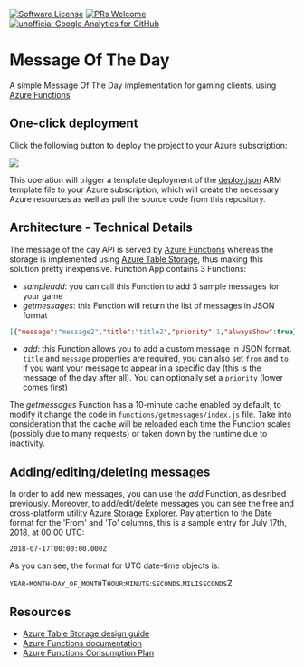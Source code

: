 [![Software License](https://img.shields.io/badge/license-MIT-brightgreen.svg?style=flat-square)](LICENSE.md)
[![PRs Welcome](https://img.shields.io/badge/PRs-welcome-brightgreen.svg?style=flat-square)](http://makeapullrequest.com)
[![unofficial Google Analytics for GitHub](https://gaforgithub.azurewebsites.net/api?repo=MessageOfTheDay)](https://github.com/dgkanatsios/gaforgithub)
# Message Of The Day

A simple Message Of The Day implementation for gaming clients, using [Azure Functions](https://functions.azure.com)

## One-click deployment

Click the following button to deploy the project to your Azure subscription:

<a href="https://portal.azure.com/#create/Microsoft.Template/uri/https%3A%2F%2Fraw.githubusercontent.com%2Fdgkanatsios%2FMessageOfTheDay%2Fmaster%2Fdeploy.json" target="_blank"><img src="http://azuredeploy.net/deploybutton.png"/></a>

This operation will trigger a template deployment of the [deploy.json](deploy.json) ARM template file to your Azure subscription, which will create the necessary Azure resources as well as pull the source code from this repository. 

## Architecture - Technical Details

The message of the day API is served by [Azure Functions](https://functions.azure.com) whereas the storage is implemented using [Azure Table Storage](https://azure.microsoft.com/en-us/services/storage/tables/), thus making this solution pretty inexpensive. Function App contains 3 Functions:

- *sampleadd*: you can call this Function to add 3 sample messages for your game
- *getmessages*: this Function will return the list of messages in JSON format
```json
[{"message":"message2","title":"title2","priority":1,"alwaysShow":true},{"message":"message3","title":"title3","priority":2,"alwaysShow":true},{"message":"message1","title":"title1","priority":100,"from":"2018-07-17T00:00:00Z","to":"2018-07-19T00:00:00Z","alwaysShow":false}]
```
- *add*: this Function allows you to add a custom message in JSON format. `title` and `message` properties are required, you can also set `from` and `to` if you want your message to appear in a specific day (this is the message of the day after all). You can optionally set a `priority` (lower comes first)

The *getmessages* Function has a 10-minute cache enabled by default, to modify it change the code in `functions/getmessages/index.js` file. Take into consideration that the cache will be reloaded each time the Function scales (possibly due to many requests) or taken down by the runtime due to inactivity.

## Adding/editing/deleting messages

In order to add new messages, you can use the *add* Function, as desribed previously. Moreover, to add/edit/delete messages you can see the free and cross-platform utility [Azure Storage Explorer](https://azure.microsoft.com/en-us/features/storage-explorer/). Pay attention to the Date format for the 'From' and 'To' columns, this is a sample entry for July 17th, 2018, at 00:00 UTC:

```
2018-07-17T00:00:00.000Z
```

As you can see, the format for UTC date-time objects is:

`YEAR`-`MONTH`-`DAY_OF_MONTH`T`HOUR`:`MINUTE`:`SECONDS`.`MILISECONDS`Z

## Resources

- [Azure Table Storage design guide](https://docs.microsoft.com/en-us/azure/cosmos-db/table-storage-design-guide)
- [Azure Functions documentation](https://docs.microsoft.com/en-us/azure/azure-functions/)
- [Azure Functions Consumption Plan](https://docs.microsoft.com/en-us/azure/azure-functions/functions-scale#consumption-plan)
